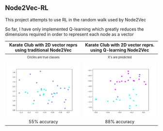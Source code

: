 ## Node2Vec-RL 
This project attempts to use RL in the random walk used by Node2Vec

So far, I have only implemented Q-learning which greatly reduces the dimensions required in order to represent each node as a vector

Karate Club with 2D vector reprs using traditional Node2Vec  |  Karate Club with 2D vector reprs. using Q-learning Node2Vec
:-------------------------:|:-------------------------:
|<sub><sup>Circles are true classes</sub></sup>| <sub><sup>X's are predicted</sub></sup>
![Without RL](img/Without_RL.png) | ![With RL](img/With_RL.png)
55% accuracy  | 88% accuracy 


